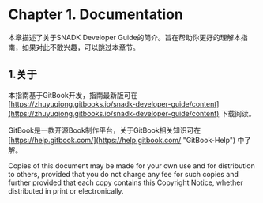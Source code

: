 # Chapter 1. Documentation

本章描述了关于SNADK Developer Guide的简介。旨在帮助你更好的理解本指南，如果对此不敢兴趣，可以跳过本章节。

## 1.关于

本指南基于GitBook开发，指南最新版可在 [https://zhuyuqiong.gitbooks.io/snadk-developer-guide/content](https://zhuyuqiong.gitbooks.io/snadk-developer-guide/content) 下载阅读。

GitBook是一款开源Book制作平台，关于GitBook相关知识可在[https://help.gitbook.com/](https://help.gitbook.com/ "GitBook-Help") 中了解。

Copies of this document may be made for your own use and for distribution to others, provided that you do not charge any fee for such copies and further provided that each copy contains this Copyright Notice, whether distributed in print or electronically.

